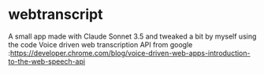 # webtranscript

A small app made with Claude Sonnet 3.5 and tweaked a bit by myself using the code Voice driven web transcription API from google :https://developer.chrome.com/blog/voice-driven-web-apps-introduction-to-the-web-speech-api

